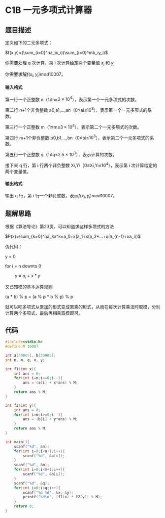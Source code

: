 # C1B 一元多项式计算器

## 题目描述

定义如下的二元多项式：

$f(x,y)=(\sum_{i=0}^na_ix_i)(\sum_{i=0}^mb_iy_i)$

你需要处理 q 次计算，第 i 次计算给定两个变量值 $x_i$ 和 $y_i$

你需要求解$f(x_i,y_i) mod 10007$。

#### 输入格式

第一行一个正整数 n（1≤n≤$3×10^4$），表示第一个一元多项式的次数。

第二行 n+1个非负整数 a0,a1,…,an（0≤ai≤$10^3$），表示第一个一元多项式的系数。

第三行一个正整数 m（1≤m≤$3×10^4$），表示第二个一元多项式的次数。

第四行 m+1个非负整数 b0,b1,…,bn（0≤bi≤$10^3$），表示第二个一元多项式的系数。

第五行一个正整数 q（1≤q≤$2.5×10^3$），表示计算的次数。

接下来 q 行，第 i 行两个非负整数 Xi,Yi（0≤Xi,Yi≤$10^4$），表示第 i 次计算给定的两个变量值。

#### 输出格式

输出 q 行，第 i 行一个非负整数，表示$f(x_i,y_i) mod 10007$。

## 题解思路

根据《算法导论》第23页，可以知道求这样多项式的方法

$P(x)=\sum_{k=0}^na_kx^k=a_0+x(a_1+x(a_2+…+x(a_{n-1}+xa_n)$



伪代码：

y = 0

for i = n downto 0

        y = $a_i+x*y$



又已知模的基本运算规则

(a * b) % p = (a % p * b % p) % p



就可以吧多项式从累加的形式变成累乘的形式，从而在每次计算乘法时取模，分别计算两个多项式，最后再相乘取模即可。

## 代码

```c
#include<stdio.h>
#define M 10007

int a[30005], b[30005];
int n, m, q, x, y;

int f1(int x){
	int ans = 0;
	for(int i=n;i>=0;i--){
		ans = (a[i] + x*ans) % M;
	}
	return ans % M;
}

int f2(int y){
	int ans = 0;
	for(int i=m;i>=0;i--){
		ans = (b[i] + y*ans) % M;
	}
	return ans % M;
}

int main(){
	scanf("%d", &n);
	for(int i=0;i<n+1;i++){
		scanf("%d", &a[i]);
	}
	scanf("%d", &m);
	for(int i=0;i<m+1;i++){
		scanf("%d", &b[i]);
	}
	scanf("%d", &q);
	for(int i=0;i<q;i++){
		scanf("%d %d", &x, &y);
		printf("%d\n", (f1(x) * f2(y)) % M);
	}
	return 0;
}
```
